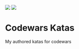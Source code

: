 [![](https://img.shields.io/badge/MAINTAINER-%40lfhohmann-blue?style=for-the-badge)](https://github.com/lfhohmann)
[![](https://img.shields.io/github/license/lfhohmann/codewars-katas?style=for-the-badge)](LICENSE)

# Codewars Katas

My authored katas for codewars
